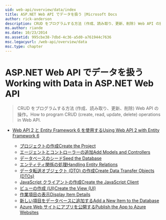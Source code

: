 ```yaml
---
uid: web-api/overview/data/index
title: ASP.NET Web API でデータを扱う |Microsoft Docs
author: rick-anderson
description: CRUD をプログラムする方法 (作成、読み取り、更新、削除) Web API の操作。
ms.author: riande
ms.date: 10/23/2014
ms.assetid: 995cbe38-7dbd-4c36-a5d0-a761944c7636
msc.legacyurl: /web-api/overview/data
msc.type: chapter
---
```

<a name="working-with-data-in-aspnet-web-api"></a><span data-ttu-id="ac229-103">ASP.NET Web API でデータを扱う</span><span class="sxs-lookup"><span data-stu-id="ac229-103">Working with Data in ASP.NET Web API</span></span>
====================
> <span data-ttu-id="ac229-104">CRUD をプログラムする方法 (作成、読み取り、更新、削除) Web API の操作。</span><span class="sxs-lookup"><span data-stu-id="ac229-104">How to program CRUD (create, read, update, delete) operations in Web API.</span></span>


- [<span data-ttu-id="ac229-105">Web API 2 と Entity Framework 6 を使用する</span><span class="sxs-lookup"><span data-stu-id="ac229-105">Using Web API 2 with Entity Framework 6</span></span>](using-web-api-with-entity-framework/index.md)

    - [<span data-ttu-id="ac229-106">プロジェクトの作成</span><span class="sxs-lookup"><span data-stu-id="ac229-106">Create the Project</span></span>](using-web-api-with-entity-framework/part-1.md)
    - [<span data-ttu-id="ac229-107">エージェントとコントローラーの追加</span><span class="sxs-lookup"><span data-stu-id="ac229-107">Add Models and Controllers</span></span>](using-web-api-with-entity-framework/part-2.md)
    - [<span data-ttu-id="ac229-108">データベースのシード</span><span class="sxs-lookup"><span data-stu-id="ac229-108">Seed the Database</span></span>](using-web-api-with-entity-framework/part-3.md)
    - [<span data-ttu-id="ac229-109">エンティティ関係の処理</span><span class="sxs-lookup"><span data-stu-id="ac229-109">Handling Entity Relations</span></span>](using-web-api-with-entity-framework/part-4.md)
    - [<span data-ttu-id="ac229-110">データ転送オブジェクト (DTO) の作成</span><span class="sxs-lookup"><span data-stu-id="ac229-110">Create Data Transfer Objects (DTOs)</span></span>](using-web-api-with-entity-framework/part-5.md)
    - [<span data-ttu-id="ac229-111">JavaScript クライアントの作成</span><span class="sxs-lookup"><span data-stu-id="ac229-111">Create the JavaScript Client</span></span>](using-web-api-with-entity-framework/part-6.md)
    - [<span data-ttu-id="ac229-112">ビューの作成 (UI)</span><span class="sxs-lookup"><span data-stu-id="ac229-112">Create the View (UI)</span></span>](using-web-api-with-entity-framework/part-7.md)
    - [<span data-ttu-id="ac229-113">作業項目の表示</span><span class="sxs-lookup"><span data-stu-id="ac229-113">Display Item Details</span></span>](using-web-api-with-entity-framework/part-8.md)
    - [<span data-ttu-id="ac229-114">新しい項目をデータベースに追加する</span><span class="sxs-lookup"><span data-stu-id="ac229-114">Add a New Item to the Database</span></span>](using-web-api-with-entity-framework/part-9.md)
    - [<span data-ttu-id="ac229-115">Azure Web サイトにアプリを公開する</span><span class="sxs-lookup"><span data-stu-id="ac229-115">Publish the App to Azure Websites</span></span>](using-web-api-with-entity-framework/part-10.md)
